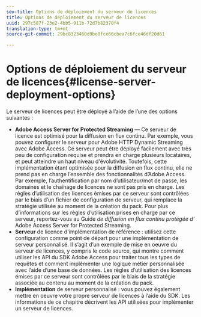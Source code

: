 ```yaml
---
seo-title: Options de déploiement du serveur de licences
title: Options de déploiement du serveur de licences
uuid: 297c587f-23e2-4bb5-911b-72d7b82370f4
translation-type: tm+mt
source-git-commit: 29bc8323460d9be0fce66cbea7c6fce46df20d61

---
```



# Options de déploiement du serveur de licences{#license-server-deployment-options}

Le serveur de licences peut être déployé à l’aide de l’une des options suivantes :

* **Adobe Access Server for Protected Streaming** — Ce serveur de licence est optimisé pour la diffusion en flux continu. Par exemple, vous pouvez configurer le serveur pour Adobe HTTP Dynamic Streaming avec Adobe Access. Ce serveur peut être déployé facilement avec très peu de configuration requise et prendra en charge plusieurs locataires, et peut atteindre un haut niveau d&#39;évolutivité. Toutefois, cette implémentation étant optimisée pour la diffusion en flux continu, elle ne prend pas en charge l’ensemble des fonctionnalités d’Adobe Access. Par exemple, l’authentification par nom d’utilisateur/mot de passe, les domaines et le chaînage de licences ne sont pas pris en charge. Les règles d’utilisation des licences émises par ce serveur sont contrôlées par le biais d’un fichier de configuration de serveur, qui remplace la stratégie utilisée au moment de la création du pack. Pour plus d’informations sur les règles d’utilisation prises en charge par ce serveur, reportez-vous au Guide *de diffusion en flux continu protégée d’* Adobe Access Server for Protected Streaming.
* **Serveur** de licence d&#39;implémentation de référence : utilisez cette configuration comme point de départ pour une implémentation de serveur personnalisé. Il s’agit d’un exemple de mise en oeuvre du serveur de licences, y compris le code source, qui montre comment utiliser les API du SDK Adobe Access pour traiter tous les types de requêtes et comment implémenter une logique métier personnalisée avec l’aide d’une base de données. Les règles d’utilisation des licences émises par ce serveur sont contrôlées par le biais de la stratégie associée au contenu au moment de la création du pack.
* **Implémentation** de serveur personnalisé : vous pouvez également mettre en oeuvre votre propre serveur de licences à l’aide du SDK. Les informations de ce chapitre décrivent les API utilisées pour implémenter un serveur de licences.

